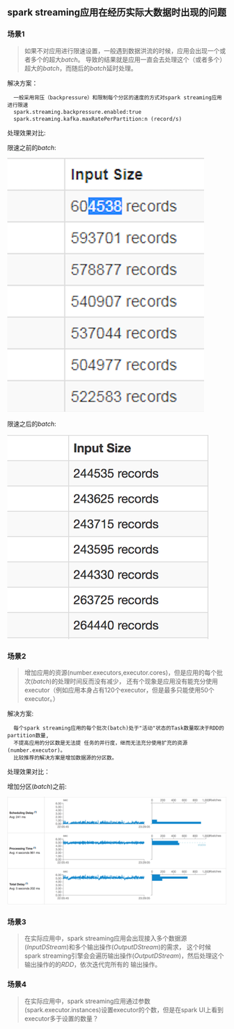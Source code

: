 ## spark streaming应用在经历实际大数据时出现的问题

### 场景1 
> 如果不对应用进行限速设置，一般遇到数据洪流的时候，应用会出现一个或者多个的超大*batch*。
导致的结果就是应用一直会去处理这个（或者多个）超大的*batch*，而随后的*batch*延时处理。

解决方案：
```
  一般采用背压（backpressure）和限制每个分区的速度的方式对spark streaming应用进行限速
  spark.streaming.backpressure.enabled:true
  spark.streaming.kafka.maxRatePerPartition:n (record/s)
```

处理效果对比:

限速之前的*batch*:

![处理之前](../../pics/spark/applications/rate-limiting-before.png "处理之前的batch")

限速之后的*batch*:

![处理之后](../../pics/spark/applications/rate-limiting-after.png "处理之后的batch")

### 场景2
> 增加应用的资源(number.executors,executor.cores)，但是应用的每个批次(*batch*)的处理时间反而没有减少，
还有个现象是应用没有能充分使用executor（例如应用本身占有120个executor，但是最多只能使用50个executor。）

解决方案:
```
  每个spark streaming应用的每个批次(batch)处于"活动"状态的Task数量取决于RDD的partition数量,
  不提高应用的分区数是无法提 任务的并行度，继而无法充分使用扩充的资源(number.executor)。
  比较推荐的解决方案是增加数据源的分区数。
```
处理效果对比：

增加分区(*batch*)之前:

![处理之前](../../pics/spark/applications/add-partition-before.png "未增加数据源分区数量时的处理时间和延时图")


### 场景3
> 在实际应用中，spark streaming应用会出现接入多个数据源(*InputDStream*)和多个输出操作(*OutputDStream*)的需求，
这个时候spark streaming引擎会会遍历输出操作(*OutputDStream*)，然后处理这个输出操作的的*RDD*，依次迭代完所有的
输出操作。

### 场景4
> 在实际应用中，spark streaming应用通过参数(spark.executor.instances)设置executor的个数，但是在spark UI上看到
executor多于设置的数量？

